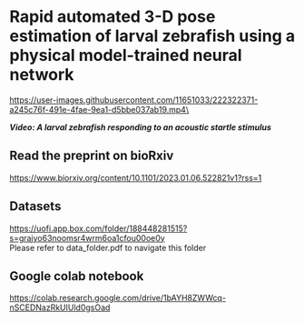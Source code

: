 # Rapid automated 3-D pose estimation of larval zebrafish using a physical model-trained neural network


https://user-images.githubusercontent.com/11651033/222322371-a245c76f-491e-4fae-9ea1-d5bbe037ab19.mp4\

***Video: A larval zebrafish responding to an acoustic startle stimulus***



## Read the preprint on bioRxiv
https://www.biorxiv.org/content/10.1101/2023.01.06.522821v1?rss=1

## Datasets
https://uofi.app.box.com/folder/188448281515?s=grajyo63noomsr4wrm6oa1cfou00oe0y \
Please refer to data_folder.pdf to navigate this folder 

## Google colab notebook
https://colab.research.google.com/drive/1bAYH8ZWWcq-nSCEDNazRkUIUld0gsOad
